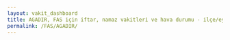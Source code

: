 ```yaml
---
layout: vakit_dashboard
title: AGADIR, FAS için iftar, namaz vakitleri ve hava durumu - ilçe/eyalet seç
permalink: /FAS/AGADIR/
---
```


<script type="text/javascript">
  var GLOBAL_COUNTRY = 'FAS';
  var GLOBAL_CITY = 'AGADIR';
  var GLOBAL_STATE = '';
  var lat = 72;
  var lon = 21;
</script>
